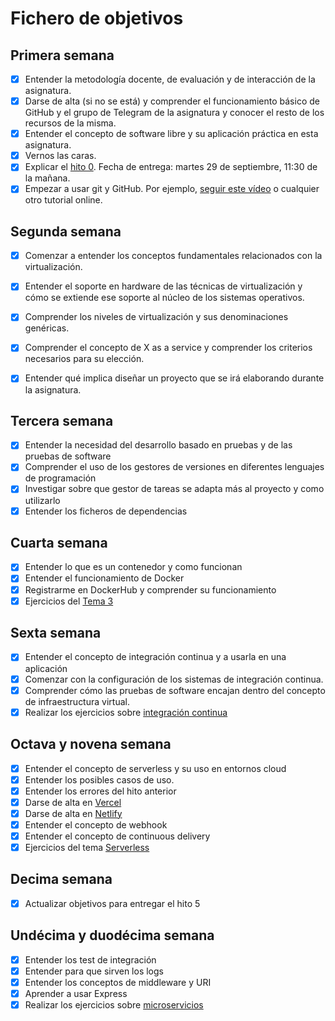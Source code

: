 # Fichero de objetivos

## Primera semana

- [x] Entender la metodología docente, de evaluación y de interacción de la asignatura.
- [x] Darse de alta (si no se está) y comprender el funcionamiento básico de GitHub y el grupo de Telegram de la asignatura y conocer el resto de los recursos de la misma.
- [x] Entender el concepto de software libre y su aplicación práctica en esta asignatura.
- [x] Vernos las caras.
- [x] Explicar el [hito 0](http://jj.github.io/IV/documentos/proyecto/0.Repositorio). Fecha de entrega: martes 29 de septiembre, 11:30 de la mañana.
- [x] Empezar a usar git y GitHub. Por ejemplo, [seguir este vídeo](https://www.youtube.com/watch?v=gmXyJI01qa8) o cualquier otro tutorial online.

## Segunda semana

- [x] Comenzar a entender los conceptos fundamentales relacionados con la virtualización.
- [x] Entender el soporte en hardware de las técnicas de virtualización y cómo se extiende ese soporte al núcleo de los sistemas operativos.
- [x] Comprender los niveles de virtualización y sus denominaciones genéricas.
- [x] Comprender el concepto de X as a service y comprender los criterios necesarios para su elección.
- [x] Entender qué implica diseñar un proyecto que se irá elaborando durante la asignatura.


## Tercera semana
- [x] Entender la necesidad del desarrollo basado en pruebas y de las pruebas de software
- [x] Comprender el uso de los gestores de versiones en diferentes lenguajes de programación
- [x] Investigar sobre que gestor de tareas se adapta más al proyecto y como utilizarlo
- [x] Entender los ficheros de dependencias

## Cuarta semana
- [x] Entender lo que es un contenedor y como funcionan
- [x] Entender el funcionamiento de Docker
- [x] Registrarme en DockerHub y comprender su funcionamiento
- [x] Ejercicios del [Tema 3](https://github.com/miguelfdez99/Ejercicios-IV)

## Sexta semana
- [x] Entender el concepto de integración continua y a usarla en una aplicación
- [x] Comenzar con la configuración de los sistemas de integración continua.
- [x] Comprender cómo las pruebas de software encajan dentro del concepto de infraestructura virtual.
- [x] Realizar los ejercicios sobre [integración continua](https://github.com/miguelfdez99/Ejercicios-IV/blob/main/docs/ic.md)

## Octava y novena semana
- [x] Entender el concepto de serverless y su uso en entornos cloud
- [x] Entender los posibles casos de uso.
- [x] Entender los errores del hito anterior
- [x] Darse de alta en [Vercel](https://vercel.com/miguelfdez99)
- [x] Darse de alta en [Netlify](https://app.netlify.com/teams/miguelfdez99/overview)
- [x] Entender el concepto de webhook 
- [x] Entender el concepto de continuous delivery 
- [x] Ejercicios del tema [Serverless](https://github.com/miguelfdez99/Ejercicios-IV/blob/main/docs/serverless.md)

## Decima semana
- [x] Actualizar objetivos para entregar el hito 5

## Undécima y duodécima semana
- [x] Entender los test de integración
- [x] Entender para que sirven los logs
- [x] Entender los conceptos de middleware y URI
- [x] Aprender a usar Express
- [x] Realizar los ejercicios sobre [microservicios](https://github.com/miguelfdez99/Ejercicios-IV/blob/main/docs/microservicios.md)
